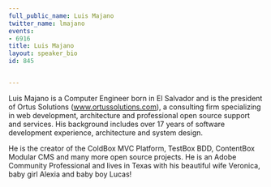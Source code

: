 ---
full_public_name: Luis Majano
twitter_name: lmajano
events:
- 6916
title: Luis Majano
layout: speaker_bio
id: 845

---
Luis Majano is a Computer Engineer born in El Salvador and is the president of Ortus Solutions (www.ortussolutions.com), a consulting firm specializing in web development, architecture and professional open source support and services.  His background includes over 17 years of software development experience, architecture and system design. 

He is the creator of the ColdBox MVC Platform, TestBox BDD, ContentBox Modular CMS and many more open source projects.  He is an Adobe Community Professional and lives in Texas with his beautiful wife Veronica, baby girl Alexia and baby boy Lucas! 

